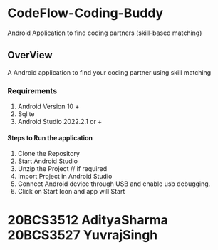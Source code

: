 # CodeFlow-Coding-Buddy 
Android Application to find coding partners (skill-based matching)


## OverView
A Android application to find your coding partner using skill matching 


### Requirements
1. Android Version 10 + 
2. Sqlite
3. Android Studio 2022.2.1 or +


#### Steps to Run the application
1. Clone the Repository
2. Start Android Studio
3. Unzip the Project // if required
4. Import Project in Android Studio
5. Connect Android device through USB and enable usb debugging.
6. Click on Start Icon and app will Start 

# 20BCS3512 AdityaSharma 20BCS3527 YuvrajSingh